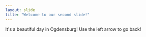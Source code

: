 ```yaml
---
layout: slide
title: "Welcome to our second slide!"
---
```

It's a beautiful day in Ogdensburg!
Use the left arrow to go back!
